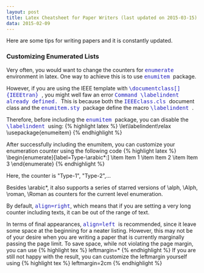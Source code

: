 ```yaml
---
layout: post
title: Latex Cheatsheet for Paper Writers (last updated on 2015-03-15)
data: 2015-02-09
---
```


<p>Here are some tips for writing papers and it is constantly updated. </p>

<h3>Customizing Enumerated Lists</h3>

<p>Very often, you would want to change the counters for
<span style="font-family:monospace; color:#2020C0">
enumerate
</span>
environment in latex. One way to achieve this is to use
<span style="font-family:monospace; color:#2020C0">
enumitem
</span> package.
</p>



<p>
However, if you are using the IEEE template with <span style="font-family:monospace; color:#2020C0">
\documentclass[]{IEEEtran}
</span>, you might well faw an error 
<span style="font-family:monospace; color:#2020C0">
Command \labelindent already defined.
</span>
This is because both the <span style="font-family:monospace; color:#2020C0">
IEEEclass.cls
</span>
document class and the <span style="font-family:monospace; color:#2020C0">
enumitem.sty
</span>
package define the macro 
<span style="font-family:monospace; color:#2020C0">
\labelindent
</span>.

Therefore, before including the <span style="font-family:monospace; color:#2020C0">
enumitem
</span> package, you can disable the <span style="font-family:monospace; color:#2020C0">
\labelindent
</span> using:
{% highlight latex %}
\let\labelindent\relax
\usepackage{enumeitem}
{% endhighlight %}

 
</p>

<p> After successfully including the enumitem, you can customize your enumeration counter using the following code
{% highlight latex %}
\begin{enumerate}[label=Type-\arabic*:]
\item Item 1
\item Item 2
\item Item 3
\end{enumerate}
{% endhighlight %}

</p>

<p>
Here, the counter is "Type-1", "Type-2",...
</p>

<p>
Besides \arabic*, it also supports a series of starred versions of \alph, \Alph, \roman, \Roman as counters for the current level enumeration.
</p>

<p>
By default, <span style="font-family:monospace; color:#2020C0"> align=right</span>, which means that if you are setting a very long counter including texts, it can be out of the range of text.

In terms of final appearances, <span style="font-family:monospace; color:#2020C0">
align=left 
</span>  is recommended, since it leave some space at the beginning for a neater listing.
However, this may not be of your desire when you are writing a paper that is currently marginally passing the page limit. To save space, while not violating the page margin, you can use
{% highlight tex %}
leftmargin=*
{% endhighlight %}
If you are still not happy with the result, you can customize the leftmargin yourself using 
{% highlight tex %}
leftmargin=2cm
{% endhighlight %}
</p>
